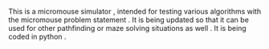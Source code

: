 This is a micromouse simulator , intended for testing various algorithms with the micromouse problem statement . It is being updated so that it can be used for other pathfinding or maze solving situations as well . It is being coded in python .